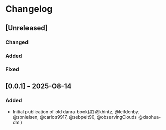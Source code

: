 # Changelog

## [Unreleased]

### Changed

### Added

### Fixed

## [0.0.1] - 2025-08-14
### Added
 - Initial publication of old danra-book([#1](https://github.com/dmidk/danradocs/pull/1) @khintz, @leifdenby, @sbnielsen, @carlos9917, @sebpelt90, @observingClouds @xiaohua-dmi)